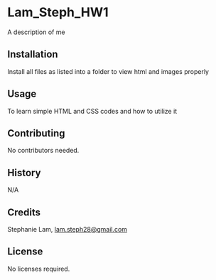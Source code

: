 # Lam_Steph_HW1
A description of me

## Installation
Install all files as listed into a folder to view html and images properly

## Usage
To learn simple HTML and CSS codes and how to utilize it

## Contributing
No contributors needed.

## History
N/A

## Credits
Stephanie Lam, lam.steph28@gmail.com

## License
No licenses required.